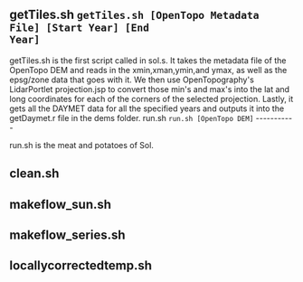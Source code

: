 getTiles.sh <code>getTiles.sh [OpenTopo Metadata File] [Start Year] [End Year]</code>
----------
<p> getTiles.sh is the first script called in sol.s.  It takes the metadata file of the OpenTopo DEM and reads in the xmin,xman,ymin,and ymax, as well as the epsg/zone data that goes with it.  We then use OpenTopography's LidarPortlet projection.jsp to convert those min's and max's into the lat and long coordinates for each of the corners of the selected projection. Lastly, it gets all the DAYMET data for all the specified years and outputs it into the getDaymet.r file in the dems folder.
run.sh <code>run.sh [OpenTopo DEM]</code>
-----------

<p>run.sh is the meat and potatoes of Sol. 

clean.sh
----------
makeflow_sun.sh
---------------
makeflow_series.sh
------------------
locallycorrectedtemp.sh
-----------------------
